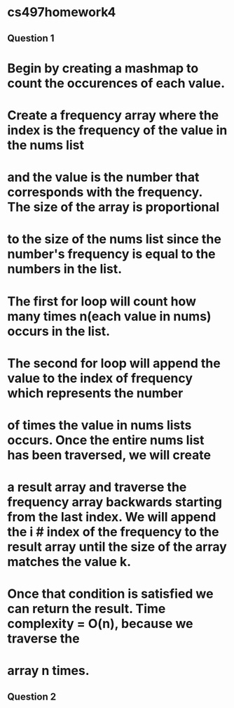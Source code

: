# cs497homework4

## Question 1
# Begin by creating a mashmap to count the occurences of each value.  
# Create a frequency array where the index is the frequency of the value in the nums list  
# and the value is the number that corresponds with the frequency. The size of the array is proportional  
# to the size of the nums list since the number's frequency is equal to the numbers in the list.  
# The first for loop will count how many times n(each value in nums) occurs in the list.  
# The second for loop will append the value to the index of frequency which represents the number  
# of times the value in nums lists occurs. Once the entire nums list has been traversed, we will create  
# a result array and traverse the frequency array backwards starting from the last index. We will append the i # index of the frequency to the result array until the size of the array matches the value k.
# Once that condition is satisfied we can return the result. Time complexity = O(n), because we traverse the  
# array n times.

## Question 2
# 